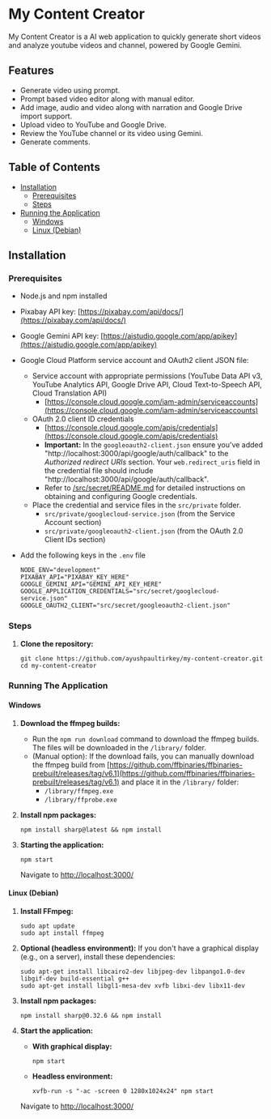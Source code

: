 # My Content Creator
My Content Creator is a AI web application to quickly generate short videos and analyze youtube videos and channel, powered by Google Gemini.

## Features
- Generate video using prompt.
- Prompt based video editor along with manual editor.
- Add image, audio and video along with narration and Google Drive import support.
- Upload video to YouTube and Google Drive.
- Review the YouTube channel or its video using Gemini.
- Generate comments.

## Table of Contents

- [Installation](#installation)
    - [Prerequisites](#prerequisites)
    - [Steps](#steps)
- [Running the Application](#running-the-application)
    - [Windows](#windows)
    - [Linux (Debian)](#linux-debian)

## Installation

### Prerequisites
- Node.js and npm installed
- Pixabay API key: [https://pixabay.com/api/docs/](https://pixabay.com/api/docs/)
- Google Gemini API key: [https://aistudio.google.com/app/apikey](https://aistudio.google.com/app/apikey)
- Google Cloud Platform service account and OAuth2 client JSON file:
    - Service account with appropriate permissions (YouTube Data API v3, YouTube Analytics API, Google Drive API, Cloud Text-to-Speech API, Cloud Translation API)
        - [https://console.cloud.google.com/iam-admin/serviceaccounts](https://console.cloud.google.com/iam-admin/serviceaccounts)
    - OAuth 2.0 client ID credentials
        - [https://console.cloud.google.com/apis/credentials](https://console.cloud.google.com/apis/credentials)
        - **Important:** In the `googleoauth2-client.json` ensure you've added "http://localhost:3000/api/google/auth/callback" to the *Authorized redirect URIs* section. Your `web.redirect_uris` field in the credential file should include "http://localhost:3000/api/google/auth/callback".
        - Refer to [/src/secret/README.md](/src/secret/README.md) for detailed instructions on obtaining and configuring Google credentials.
    - Place the credential and service files in the `src/private` folder.
        - `src/private/googlecloud-service.json` (from the Service Account section)
        - `src/private/googleoauth2-client.json` (from the OAuth 2.0 Client IDs section)
    
- Add the following keys in the `.env` file
    ```
    NODE_ENV="development"
    PIXABAY_API="PIXABAY_KEY_HERE"
    GOOGLE_GEMINI_API="GEMINI_API_KEY_HERE"
    GOOGLE_APPLICATION_CREDENTIALS="src/secret/googlecloud-service.json"
    GOOGLE_OAUTH2_CLIENT="src/secret/googleoauth2-client.json"
    ```
    
### Steps
1. **Clone the repository:**
    ```
    git clone https://github.com/ayushpaultirkey/my-content-creator.git
    cd my-content-creator
    ```

### Running The Application
#### **Windows**
1. **Download the ffmpeg builds:**
    - Run the `npm run download` command to download the ffmpeg builds. The files will be downloaded in the `/library/` folder.
    - (Manual option): If the download fails, you can manually download the ffmpeg build from [https://github.com/ffbinaries/ffbinaries-prebuilt/releases/tag/v6.1](https://github.com/ffbinaries/ffbinaries-prebuilt/releases/tag/v6.1) and place it in the `/library/` folder:
        - `/library/ffmpeg.exe`
        - `/library/ffprobe.exe`

2. **Install npm packages:**
    ```
    npm install sharp@latest && npm install
    ```

3. **Starting the application:**
    ```
    npm start
    ```
    Navigate to [http://localhost:3000/](http://localhost:3000/)

#### **Linux (Debian)**
1. **Install FFmpeg:**
    ```
    sudo apt update
    sudo apt install ffmpeg
    ```

2. **Optional (headless environment):**
    If you don't have a graphical display (e.g., on a server), install these dependencies:
    ```
    sudo apt-get install libcairo2-dev libjpeg-dev libpango1.0-dev libgif-dev build-essential g++
    sudo apt-get install libgl1-mesa-dev xvfb libxi-dev libx11-dev 
    ```

3. **Install npm packages:**
    ```
    npm install sharp@0.32.6 && npm install
    ```

4. **Start the application:**
    - **With graphical display:**
        ```
        npm start
        ```
    - **Headless environment:**
        ```
        xvfb-run -s "-ac -screen 0 1280x1024x24" npm start 
        ```

    Navigate to [http://localhost:3000/](http://localhost:3000/)
